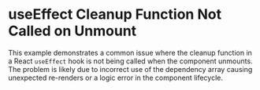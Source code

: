 # useEffect Cleanup Function Not Called on Unmount
This example demonstrates a common issue where the cleanup function in a React `useEffect` hook is not being called when the component unmounts. The problem is likely due to incorrect use of the dependency array causing unexpected re-renders or a logic error in the component lifecycle.